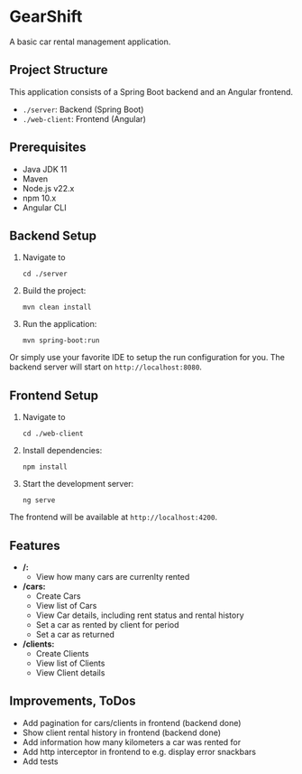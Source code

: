# GearShift

A basic car rental management application.

## Project Structure

This application consists of a Spring Boot backend and an Angular frontend.

- `./server`: Backend (Spring Boot)
- `./web-client`: Frontend (Angular)

## Prerequisites

- Java JDK 11
- Maven
- Node.js v22.x
- npm 10.x
- Angular CLI

## Backend Setup

1. Navigate to 
   ```
   cd ./server
   ```

2. Build the project:
   ```
   mvn clean install
   ```

3. Run the application:
   ```
   mvn spring-boot:run
   ```

Or simply use your favorite IDE to setup the run configuration for you. The backend server will start on `http://localhost:8080`.

## Frontend Setup 

1. Navigate to
   ```
   cd ./web-client
   ```

2. Install dependencies:
   ```
   npm install
   ```

3. Start the development server:
   ```
   ng serve
   ```

The frontend will be available at `http://localhost:4200`.

## Features

* **/:** 
    * View how many cars are currenlty rented
* **/cars:**
    * Create Cars
    * View list of Cars
    * View Car details, including rent status and rental history
    * Set a car as rented by client for period
    * Set a car as returned
* **/clients:**
    * Create Clients
    * View list of Clients
    * View Client details


## Improvements, ToDos

* Add pagination for cars/clients in frontend (backend done)
* Show client rental history in frontend (backend done)
* Add information how many kilometers a car was rented for
* Add http interceptor in frontend to e.g. display error snackbars
* Add tests